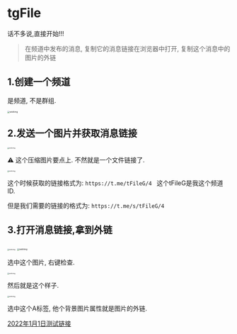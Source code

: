 # tgFile

话不多说,直接开始!!!

> 在频道中发布的消息,  复制它的消息链接在浏览器中打开,  复制这个消息中的图片的外链

## 1.创建一个频道

是频道, 不是群组.

<img src="https://cdn.jsdelivr.net/gh/WishMelz/file@master/messy/4d00a3a59f64317e4f886b526a50379f.png" alt="wishimg" style="zoom:33%;" />

## 2.发送一个图片并获取消息链接

<img src="https://cdn.jsdelivr.net/gh/WishMelz/file@master/messy/ed8b36962d2005b1ad4a53d3a0820fb7.png" alt="wishimg" style="zoom:25%;" />

⚠️ 这个压缩图片要点上. 不然就是一个文件链接了.

<img src="https://cdn.jsdelivr.net/gh/WishMelz/file@master/messy/c4cbc5907887316d19e62f371c04d41a.png" alt="wishimg" style="zoom: 25%;" />

这个时候获取的链接格式为: `https://t.me/tFileG/4 ` 这个tFileG是我这个频道ID.

但是我们需要的链接的格式为: `https://t.me/s/tFileG/4`



## 3.打开消息链接,拿到外链

<img src="https://cdn.jsdelivr.net/gh/WishMelz/file@master/messy/7c6f5501818d0105da8680ffc81c475e.png" alt="wishimg" style="zoom:25%;" />

<img src="https://cdn.jsdelivr.net/gh/WishMelz/file@master/messy/25cf2ab93902ce2033a0bf2f728f267b.png" alt="wishimg" style="zoom: 33%;" />

选中这个图片, 右键检查.

<img src="https://cdn.jsdelivr.net/gh/WishMelz/file@master/messy/033eeefe956d321b630a0ecec781a601.png" alt="wishimg" style="zoom:25%;" />

然后就是这个样子.

<img src="https://cdn.jsdelivr.net/gh/WishMelz/file@master/messy/557c08e726100ae2c94929b29b22f5d4.png" alt="wishimg" style="zoom:25%;" />

选中这个A标签, 他个背景图片属性就是图片的外链.

[2022年1月1日测试链接](https://cdn1.telesco.pe/file/dfzBAg97VfnMLTYPwXX9CuuCBTZU5yqC3_cgczxf47RBpWJ_9RBSnu7M4pZUBge6H-VqN9NjTTp1_rPQXbBMMWExsEd_m--o_9tW3FN3Qw2TtwiVWi_31gPKfVhNHY_vSckCWXX5IYG4MblXC37bVEOTB2OOWlXK1eRjPevTsCFM87rQH5Ps6b0UP1sfDpCMtLWAR26hxyNgLDRubF3XxVMnQIW7EJcASHDVFlQnUt_mi0pP_n4oyPHecoo3SNrKrb4PwnT9xAr9JrkCGiFGYsc6xMt78Axlyv25wI9BsIYzW_6A2RfcmxJzUhBgVJw4qRlqZUFUWXM0PkbnzvW7_g.jpg)
